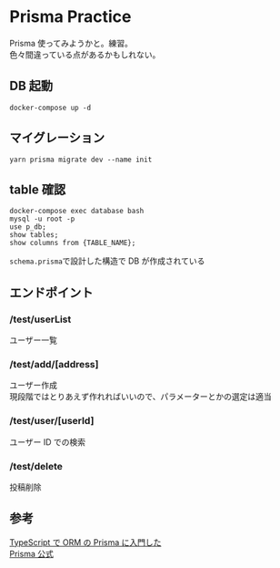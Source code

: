 # Prisma Practice

Prisma 使ってみようかと。練習。  
色々間違っている点があるかもしれない。

## DB 起動

`docker-compose up -d`

## マイグレーション

```
yarn prisma migrate dev --name init
```

## table 確認

```
docker-compose exec database bash
mysql -u root -p
use p_db;
show tables;
show columns from {TABLE_NAME};
```

`schema.prisma`で設計した構造で DB が作成されている

## エンドポイント

### /test/userList

ユーザー一覧

### /test/add/[address]

ユーザー作成  
現段階ではとりあえず作れればいいので、パラメーターとかの選定は適当

### /test/user/[userId]

ユーザー ID での検索

### /test/delete

投稿削除

## 参考

[TypeScript で ORM の Prisma に入門した](https://qiita.com/dkawabata/items/cafa3dc53921db520360)  
[Prisma 公式](https://www.prisma.io/docs/concepts/components/prisma-client/crud)
